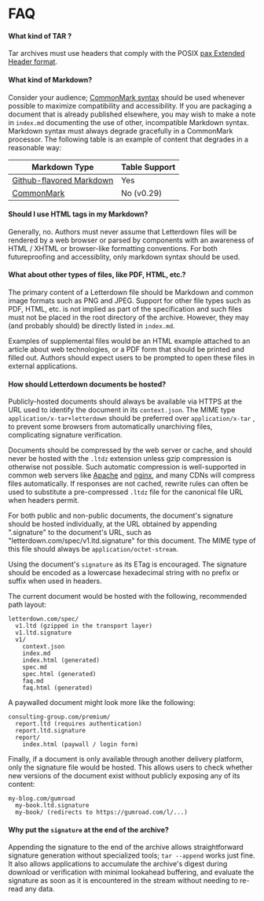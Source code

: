 # FAQ

#### What kind of TAR ?

Tar archives must use headers that comply with the POSIX [pax Extended Header format](https://pubs.opengroup.org/onlinepubs/9699919799/utilities/pax.html#tag_20_92_13_03).

#### What kind of Markdown?

Consider your audience; [CommonMark syntax](https://commonmark.org/help/) should be used whenever possible to maximize compatibility and accessibility. If you are packaging a document that is already published elsewhere, you may wish to make a note in `index.md` documenting the use of other, incompatible Markdown syntax. Markdown syntax must always degrade gracefully in a CommonMark processor. The following table is an example of content that degrades in a reasonable way:

| Markdown Type                                              | Table Support |
| ---------------------------------------------------------- | ------------- |
| [Github-flavored Markdown](https://github.github.com/gfm/) | Yes           |
| [CommonMark](https://commonmark.org)                       | No (v0.29)    |

#### Should I use HTML tags in my Markdown?

Generally, no. Authors must never assume that Letterdown files will be rendered by a web browser or parsed by components with an awareness of HTML / XHTML or browser-like formatting conventions. For both futureproofing and accessiblity, only markdown syntax should be used.

#### What about other types of files, like PDF, HTML, etc.?

The primary content of a Letterdown file should be Markdown and common image formats such as PNG and JPEG. Support for other file types such as PDF, HTML, etc. is not implied as part of the specification and such files must not be placed in the root directory of the archive. However, they may (and probably should) be directly listed in `index.md`.

Examples of supplemental files would be an HTML example attached to an article about web technologies, or a PDF form that should be printed and filled out. Authors should expect users to be prompted to open these files in external applications.

#### How should Letterdown documents be hosted?

Publicly-hosted documents should always be available via HTTPS at the URL used to identify the document in its `context.json`. The MIME type `application/x-tar+letterdown` should be preferred over `application/x-tar` , to prevent some browsers from automatically unarchiving files, complicating signature verification.

Documents should be compressed by the web server or cache, and should never be hosted with the `.ltdz` extension unless gzip compression is otherwise not possible. Such automatic compression is well-supported in common web servers like [Apache](https://httpd.apache.org/docs/current/mod/mod_deflate.html) and [nginx](https://nginx.org/en/docs/http/ngx_http_gzip_module.html), and many CDNs will compress files automatically. If responses are not cached, rewrite rules can often be used to substitute a pre-compressed `.ltdz` file for the canonical file URL when headers permit.

For both public and non-public documents, the document's signature should be hosted individually, at the URL obtained by appending ".signature" to the document's URL, such as "letterdown.com/spec/v1.ltd.signature" for this document. The MIME type of this file should always be `application/octet-stream`.

Using the document's `signature` as its ETag is encouraged. The signature should be encoded as a lowercase hexadecimal string with no prefix or suffix when used in headers.

The current document would be hosted with the following, recommended path layout:

```
letterdown.com/spec/
  v1.ltd (gzipped in the transport layer)
  v1.ltd.signature
  v1/
    context.json
    index.md
    index.html (generated)
    spec.md
    spec.html (generated)
    faq.md
    faq.html (generated)
```

A paywalled document might look more like the following:

```
consulting-group.com/premium/
  report.ltd (requires authentication)
  report.ltd.signature
  report/
    index.html (paywall / login form)
```

Finally, if a document is only available through another delivery platform, only the signature file would be hosted. This allows users to check whether new versions of the document exist without publicly exposing any of its content:

```
my-blog.com/gumroad
  my-book.ltd.signature
  my-book/ (redirects to https://gumroad.com/l/...)
```

#### Why put the `signature` at the end of the archive?

Appending the signature to the end of the archive allows straightforward signature generation without specialized tools; `tar --append` works just fine. It also allows applications to accumulate the archive's digest during download or verification with minimal lookahead buffering, and evaluate the signature as soon as it is encountered in the stream without needing to re-read any data.

